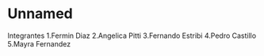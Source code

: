 # Unnamed
Integrantes
1.Fermin Diaz
2.Angelica Pitti
3.Fernando Estribi
4.Pedro Castillo
5.Mayra Fernandez
